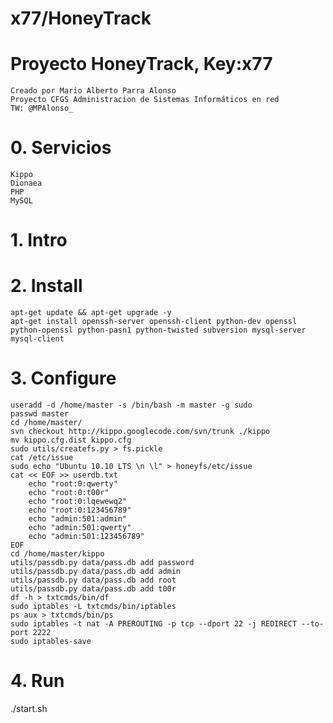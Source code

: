 # x77/HoneyTrack
# Proyecto HoneyTrack, Key:x77
	Creado por Mario Alberto Parra Alonso
	Proyecto CFGS Administracion de Sistemas Informáticos en red
	TW: @MPAlonso_

# 0. Servicios
	Kippo
	Dionaea
 	PHP
	MySQL

# 1. Intro

# 2. Install
	apt-get update && apt-get upgrade -y
	apt-get install openssh-server openssh-client python-dev openssl python-openssl python-pasn1 python-twisted subversion mysql-server mysql-client

# 3. Configure

	useradd -d /home/master -s /bin/bash -m master -g sudo
	passwd master
	cd /home/master/
	svn checkout http://kippo.googlecode.com/svn/trunk ./kippo
	mv kippo.cfg.dist kippo.cfg
	sudo utils/createfs.py > fs.pickle
	cat /etc/issue
	sudo echo "Ubuntu 10.10 LTS \n \l" > honeyfs/etc/issue
	cat << EOF >> userdb.txt
		echo "root:0:qwerty"
		echo "root:0:t00r"
		echo "root:0:lqewewq2"
		echo "root:0:123456789"
		echo "admin:501:admin"
		echo "admin:501:qwerty"
		echo "admin:501:123456789"
	EOF
	cd /home/master/kippo
	utils/passdb.py data/pass.db add password
	utils/passdb.py data/pass.db add admin
	utils/passdb.py data/pass.db add root
	utils/passdb.py data/pass.db add t00r
	df -h > txtcmds/bin/df
	sudo iptables -L txtcmds/bin/iptables
	ps aux > txtcmds/bin/ps
	sudo iptables -t nat -A PREROUTING -p tcp --dport 22 -j REDIRECT --to-port 2222
	sudo iptables-save

# 4. Run
./start.sh